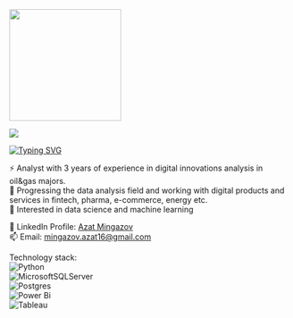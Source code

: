 <img src="https://user-images.githubusercontent.com/106879463/195555079-173fdedf-61af-441b-9968-0106c64c1129.png" height="200"/>

![](https://komarev.com/ghpvc/?username=Zovminga)

[![Typing SVG](https://readme-typing-svg.herokuapp.com?color=%2336BCF7&lines=Exploring+Github+world)](https://git.io/typing-svg)

⚡ Analyst with 3 years of experience in digital innovations analysis in oil&gas majors.  
🐾 Progressing the data analysis field and working with digital products and services in fintech, pharma, e-commerce, energy etc.  
🌱 Interested in data science and machine learning  


🔎 LinkedIn Profile: [Azat Mingazov](https://www.linkedin.com/in/azat-mingazov-6563881b5/)  
📫 Email: mingazov.azat16@gmail.com

Technology stack:  
![Python](https://img.shields.io/badge/python-3670A0?style=for-the-badge&logo=python&logoColor=ffdd54)   
![MicrosoftSQLServer](https://img.shields.io/badge/Microsoft%20SQL%20Sever-CC2927?style=for-the-badge&logo=microsoft%20sql%20server&logoColor=white)  
![Postgres](https://img.shields.io/badge/postgres-%23316192.svg?style=for-the-badge&logo=postgresql&logoColor=white)  
![Power Bi](https://img.shields.io/badge/power_bi-F2C811?style=for-the-badge&logo=powerbi&logoColor=black)  
![Tableau](https://img.shields.io/badge/Tableau-E97627?style=for-the-badge&logo=Tableau&logoColor=white) 
